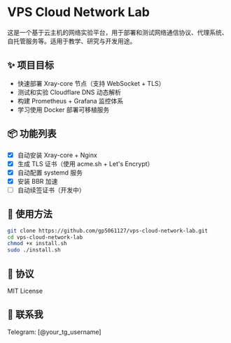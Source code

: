 # VPS Cloud Network Lab

这是一个基于云主机的网络实验平台，用于部署和测试网络通信协议、代理系统、自托管服务等。适用于教学、研究与开发用途。

## ✨ 项目目标

- 快速部署 Xray-core 节点（支持 WebSocket + TLS）
- 测试和实验 Cloudflare DNS 动态解析
- 构建 Prometheus + Grafana 监控体系
- 学习使用 Docker 部署可移植服务

## 📦 功能列表

- [x] 自动安装 Xray-core + Nginx
- [x] 生成 TLS 证书（使用 acme.sh + Let's Encrypt）
- [x] 自动配置 systemd 服务
- [x] 安装 BBR 加速
- [ ] 自动续签证书（开发中）

## 📌 使用方法

```bash
git clone https://github.com/gp5061127/vps-cloud-network-lab.git
cd vps-cloud-network-lab
chmod +x install.sh
sudo ./install.sh
```

## 📜 协议

MIT License

## 🙋 联系我

Telegram: [@your_tg_username]
